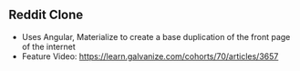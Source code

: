 ## Reddit Clone
- Uses Angular, Materialize to create a base duplication of the front page of the internet
- Feature Video: https://learn.galvanize.com/cohorts/70/articles/3657
